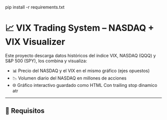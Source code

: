 pip install -r requirements.txt


# 📈 VIX Trading System – NASDAQ + VIX Visualizer

Este proyecto descarga datos históricos del índice VIX, NASDAQ (QQQ) y S&P 500 (SPY), los combina y visualiza:

- 📊 Precio del NASDAQ y el VIX en el mismo gráfico (ejes opuestos)
- 📉 Volumen diario del NASDAQ en millones de acciones
- 🌐 Gráfico interactivo guardado como HTML
Con trailing stop dinamico atr

---

## 🔧 Requisitos


